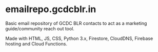 # emailrepo.gcdcblr.in
Basic email repository of GCDC BLR contacts to act as a marketing guide/community reach out tool.

Made with HTML, JS, CSS, Python 3.x, Firestore, CloudDNS, Firebase hosting and Cloud Functions.

